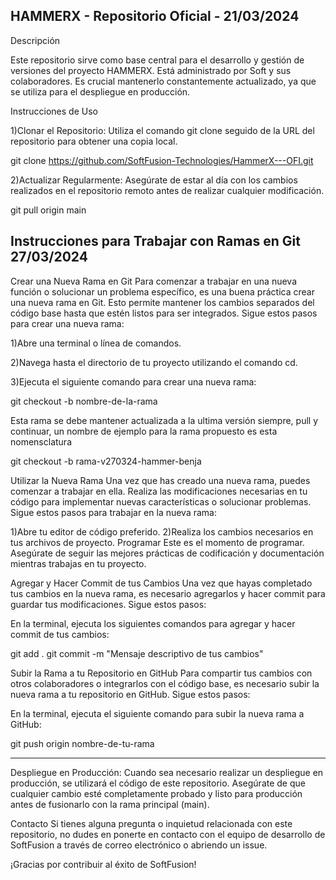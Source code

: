 HAMMERX - Repositorio Oficial - 21/03/2024
---------------------------------------------
Descripción

Este repositorio sirve como base central para el desarrollo y gestión de versiones del proyecto HAMMERX. Está administrado por Soft y sus colaboradores. Es crucial mantenerlo constantemente actualizado, ya que se utiliza para el despliegue en producción.

Instrucciones de Uso

1)Clonar el Repositorio: Utiliza el comando git clone seguido de la URL del repositorio para obtener una copia local.

git clone https://github.com/SoftFusion-Technologies/HammerX---OFI.git

2)Actualizar Regularmente: Asegúrate de estar al día con los cambios realizados en el repositorio remoto antes de realizar cualquier modificación.

git pull origin main

Instrucciones para Trabajar con Ramas en Git 27/03/2024
-------------------------------------------------------
Crear una Nueva Rama en Git
Para comenzar a trabajar en una nueva función o solucionar un problema específico, es una buena práctica crear una nueva rama en Git. Esto permite mantener los cambios separados del código base hasta que estén listos para ser integrados. Sigue estos pasos para crear una nueva rama:

1)Abre una terminal o línea de comandos.

2)Navega hasta el directorio de tu proyecto utilizando el comando cd.

3)Ejecuta el siguiente comando para crear una nueva rama:

git checkout -b nombre-de-la-rama

Esta rama se debe mantener actualizada a la ultima versión siempre, pull y continuar, un nombre de ejemplo para la rama propuesto es esta nomensclatura 

git checkout -b rama-v270324-hammer-benja

Utilizar la Nueva Rama
Una vez que has creado una nueva rama, puedes comenzar a trabajar en ella. Realiza las modificaciones necesarias en tu código para implementar nuevas características o solucionar problemas. Sigue estos pasos para trabajar en la nueva rama:

1)Abre tu editor de código preferido.
2)Realiza los cambios necesarios en tus archivos de proyecto.
Programar
Este es el momento de programar. Asegúrate de seguir las mejores prácticas de codificación y documentación mientras trabajas en tu proyecto.

Agregar y Hacer Commit de tus Cambios
Una vez que hayas completado tus cambios en la nueva rama, es necesario agregarlos y hacer commit para guardar tus modificaciones. Sigue estos pasos:

En la terminal, ejecuta los siguientes comandos para agregar y hacer commit de tus cambios:

git add .
git commit -m "Mensaje descriptivo de tus cambios"


Subir la Rama a tu Repositorio en GitHub
Para compartir tus cambios con otros colaboradores o integrarlos con el código base, es necesario subir la nueva rama a tu repositorio en GitHub. Sigue estos pasos:

En la terminal, ejecuta el siguiente comando para subir la nueva rama a GitHub:

git push origin nombre-de-tu-rama


-------------------------------------------------------
Despliegue en Producción: Cuando sea necesario realizar un despliegue en producción, se utilizará el código de este repositorio. Asegúrate de que cualquier cambio esté completamente probado y listo para producción antes de fusionarlo con la rama principal (main).

Contacto
Si tienes alguna pregunta o inquietud relacionada con este repositorio, no dudes en ponerte en contacto con el equipo de desarrollo de SoftFusion a través de correo electrónico o abriendo un issue.

¡Gracias por contribuir al éxito de SoftFusion!
